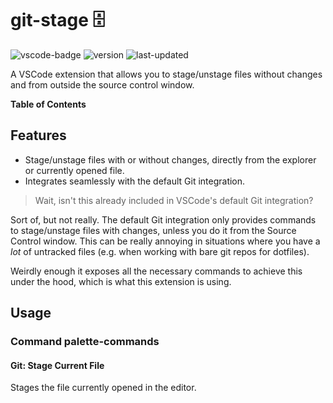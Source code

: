 # git-stage 🗄️

![vscode-badge](https://img.shields.io/badge/extension-vscode-blue)
![version](https://img.shields.io/visual-studio-marketplace/v/duniul.git-stage)
![last-updated](https://img.shields.io/visual-studio-marketplace/last-updated/duniul.git-stage)

A VSCode extension that allows you to stage/unstage files without changes and from outside the
source control window.

**Table of Contents**

## Features

- Stage/unstage files with or without changes, directly from the explorer or currently opened file.
- Integrates seamlessly with the default Git integration.

> Wait, isn't this already included in VSCode's default Git integration?

Sort of, but not really. The default Git integration only provides commands to stage/unstage files
with changes, unless you do it from the Source Control window. This can be really annoying in
situations where you have a _lot_ of untracked files (e.g. when working with bare git repos for
dotfiles).

Weirdly enough it exposes all the necessary commands to achieve this under the hood, which is what
this extension is using.

## Usage

### Command palette-commands

#### Git: Stage Current File

Stages the file currently opened in the editor.
